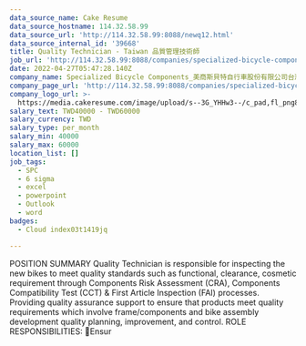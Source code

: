 ```yaml
---
data_source_name: Cake Resume
data_source_hostname: 114.32.58.99
data_source_url: 'http://114.32.58.99:8088/newq12.html'
data_source_internal_id: '39668'
title: Quality Technician - Taiwan 品質管理技術師
job_url: 'http://114.32.58.99:8088/companies/specialized-bicycle-components_/jobs/82dc71'
date: 2022-04-27T05:47:28.140Z
company_name: Specialized Bicycle Components_美商斯貝特自行車股份有限公司台灣分公司
company_page_url: 'http://114.32.58.99:8088/companies/specialized-bicycle-components_'
company_logo_url: >-
  https://media.cakeresume.com/image/upload/s--3G_YHHw3--/c_pad,fl_png8,h_200,w_200/v1636447370/w1kungk1sgmd5v4ndmoe.png
salary_text: TWD40000 - TWD60000
salary_currency: TWD
salary_type: per_month
salary_min: 40000
salary_max: 60000
location_list: []
job_tags:
  - SPC
  - 6 sigma
  - excel
  - powerpoint
  - Outlook
  - word
badges:
  - Cloud index03t1419jq

---
```


POSITION SUMMARY Quality Technician is responsible for inspecting the new bikes to meet quality standards such as functional, clearance, cosmetic requirement through Components Risk Assessment (CRA), Components Compatibility Test (CCT) & First Article Inspection (FAI) processes. Providing quality assurance support to ensure that products meet quality requirements which involve frame/components and bike assembly development quality planning, improvement, and control. ROLE RESPONSIBILITIES: Ensur